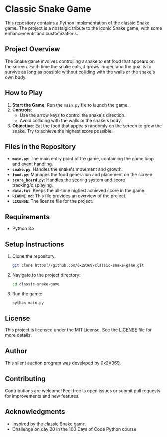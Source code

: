 
# Classic Snake Game

This repository contains a Python implementation of the classic Snake game. The project is a nostalgic tribute to the iconic Snake game, with some enhancements and customizations.

## Project Overview

The Snake game involves controlling a snake to eat food that appears on the screen. Each time the snake eats, it grows longer, and the goal is to survive as long as possible without colliding with the walls or the snake's own body.

## How to Play

1. **Start the Game**: Run the `main.py` file to launch the game.
2. **Controls**:
   - Use the arrow keys to control the snake's direction.
   - Avoid colliding with the walls or the snake's body.
3. **Objective**: Eat the food that appears randomly on the screen to grow the snake. Try to achieve the highest score possible!

## Files in the Repository

- **`main.py`**: The main entry point of the game, containing the game loop and event handling.
- **`snake.py`**: Handles the snake's movement and growth.
- **`food.py`**: Manages the food generation and placement on the screen.
- **`score_board.py`**: Handles the scoring system and score tracking/displaying.
- **`data.txt`**: Keeps the all-time highest achieved score in the game.
- **`README.md`**: This file provides an overview of the project.
- **`LICENSE`**: The license file for the project.

## Requirements

- Python 3.x

## Setup Instructions

1. Clone the repository:
   ```bash
   git clone https://github.com/0x2V369/classic-snake-game.git
   ```
2. Navigate to the project directory:
   ```bash
   cd classic-snake-game
   ```

3. Run the game:
   ```bash
   python main.py
   ```

## License

This project is licensed under the MIT License. See the [LICENSE](LICENSE) file for more details.

## Author

This silent auction program was developed by [0x2V369](https://github.com/0x2V369).

## Contributing

Contributions are welcome! Feel free to open issues or submit pull requests for improvements and new features.

## Acknowledgments

- Inspired by the classic Snake game.
- Challenge on day 20 in the 100 Days of Code Python course

